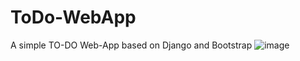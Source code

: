 # ToDo-WebApp

A simple TO-DO Web-App based on Django and Bootstrap
![image](https://user-images.githubusercontent.com/66798693/122791349-c7b08200-d2d6-11eb-9c6a-d405559edb32.png)

